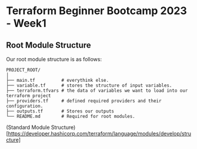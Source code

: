 # Terraform Beginner Bootcamp 2023 - Week1

## Root Module Structure

Our root module structure is as follows:

```
PROJECT_ROOT/
│
├── main.tf          # everythink else.
├── variable.tf      # stores the structure of input variables.
├── terraform.tfvars # the data of variables we want to load into our terraform project
├── providers.tf     # defined required providers and their configuration.
├── outputs.tf       # Stores our outputs
└── README.md        # Required for root modules.
```

(Standard Module Structure)[https://developer.hashicorp.com/terraform/language/modules/develop/structure]

